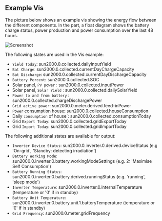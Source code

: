 ## Example Vis

The picture below shows an example vis showing the energy flow between the different components. In the part, a float diagram shows the battery charge status, power production and power consumption over the last 48 hours. 

![Screenshot](./images/SunLuna2000Vis-v2.png)

The following states are used in the Vis example:

- `Yield Today`: sun2000.0.collected.dailyInputYield
- `Bat Charge`: sun2000.0.collected.currentDayChargeCapacity
- `Bat Discharge`: sun2000.0.collected.currentDayDischargeCapacity
- `Battery Percent`: sun2000.0.collected.SOC
- Solar panel, `PV power` : sun2000.0.collected.inputPower
- Solar panel, `Solar Yield` : sun2000.0.collected.dailySolarYield
- `Power to and from battery` : sun2000.0.collected.chargeDischargePower
- `Grid active power`: sun2000.0.meter.derived.feed-inPower
- `Power` consumption house: sun2000.0.collected.houseConsumption
- Daily `consumption` of house`: sun2000.0.collected.consumptionToday
- Grid `Export Today`: sun2000.0.collected.gridExportToday
- Grid `Import Today`: sun2000.0.collected.gridImportToday

The following additional states are available for output: 

- `Inverter Device Status`: sun2000.0.inverter.0.derived.deviceStatus (e.g 'On-grid', 'Standby: detecting irradiation')
- `Battery Working Mode`: sun2000.0.inverter.0.battery.workingModeSettings (e.g. 2: 'Maximise Self Consumption')
- `Battery Running Status`: sun2000.0.inverter.0.battery.derived.runningStatus (e.g. 'running', 'sleep mode')
- `Inverter Temperature`: sun2000.0.inverter.0.internalTemperature (temperature or '0' if in standby)
- `Battery Unit Temperature`: sun2000.0.inverter.0.battery.unit.1.batteryTemperature (temperature or '0' if in standby)
- `Grid Frequency`: sun2000.0.meter.gridFrequency 

